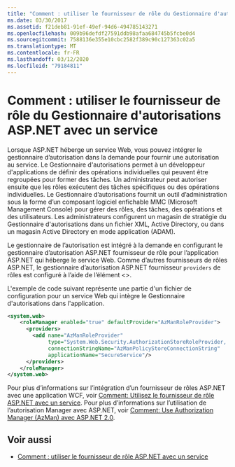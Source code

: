 ```yaml
---
title: "Comment : utiliser le fournisseur de rôle du Gestionnaire d'autorisations ASP.NET avec un service"
ms.date: 03/30/2017
ms.assetid: f21deb81-91ef-49ef-94d6-494785143271
ms.openlocfilehash: 009b96defdf27591ddb98afaa684745b5fcbe0d4
ms.sourcegitcommit: 7588136e355e10cbc2582f389c90c127363c02a5
ms.translationtype: MT
ms.contentlocale: fr-FR
ms.lasthandoff: 03/12/2020
ms.locfileid: "79184811"
---
```

# <a name="how-to-use-the-aspnet-authorization-manager-role-provider-with-a-service"></a>Comment : utiliser le fournisseur de rôle du Gestionnaire d'autorisations ASP.NET avec un service
Lorsque ASP.NET héberge un service Web, vous pouvez intégrer le gestionnaire d’autorisation dans la demande pour fournir une autorisation au service. Le Gestionnaire d'autorisations permet à un développeur d'applications de définir des opérations individuelles qui peuvent être regroupées pour former des tâches. Un administrateur peut autoriser ensuite que les rôles exécutent des tâches spécifiques ou des opérations individuelles. Le Gestionnaire d’autorisations fournit un outil d’administration sous la forme d’un composant logiciel enfichable MMC (Microsoft Management Console) pour gérer des rôles, des tâches, des opérations et des utilisateurs. Les administrateurs configurent un magasin de stratégie du Gestionnaire d'autorisations dans un fichier XML, Active Directory, ou dans un magasin Active Directory en mode application (ADAM).  
  
 Le gestionnaire de l’autorisation est intégré à la demande en configurant le gestionnaire d’autorisation ASP.NET fournisseur de rôle pour l’application ASP.NET qui héberge le service Web. Comme d’autres fournisseurs de rôles ASP.NET, le gestionnaire d’autorisation ASP.NET fournisseur `providers` de rôles est configuré à l’aide de l’élément <>.  
  
 L'exemple de code suivant représente une partie d'un fichier de configuration pour un service Web qui intègre le Gestionnaire d'autorisations dans l'application.  
  
```xml  
<system.web>  
    <roleManager enabled="true" defaultProvider="AzManRoleProvider">  
      <providers>  
        <add name="AzManRoleProvider"  
             type="System.Web.Security.AuthorizationStoreRoleProvider, System.Web, Version=2.0.0.0, Culture=neutral, publicKeyToken=b03f5f7f11d50a3a"  
             connectionStringName="AzManPolicyStoreConnectionString"
             applicationName="SecureService"/>  
      </providers>  
    </roleManager>  
</system.web>  
```  
  
 Pour plus d’informations sur l’intégration d’un fournisseur de rôles ASP.NET avec une application WCF, voir [Comment: Utilisez le fournisseur de rôle ASP.NET avec un service](../../../../docs/framework/wcf/feature-details/how-to-use-the-aspnet-role-provider-with-a-service.md). Pour plus d’informations sur l’utilisation de l’autorisation Manager avec ASP.NET, voir [Comment: Use Authorization Manager (AzMan) avec ASP.NET 2.0](https://docs.microsoft.com/previous-versions/msp-n-p/ff649313(v=pandp.10)).  
  
## <a name="see-also"></a>Voir aussi

- [Comment : utiliser le fournisseur de rôle ASP.NET avec un service](../../../../docs/framework/wcf/feature-details/how-to-use-the-aspnet-role-provider-with-a-service.md)
